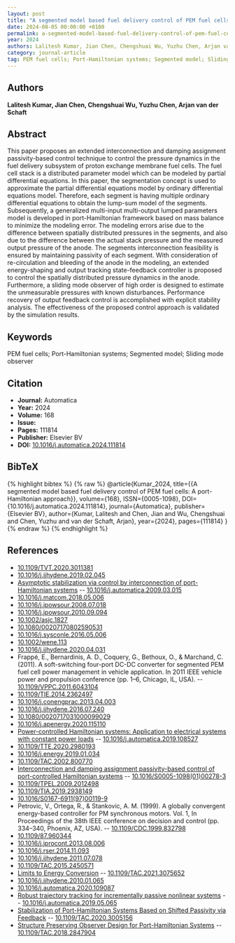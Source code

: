 ```yaml
---
layout: post
title: "A segmented model based fuel delivery control of PEM fuel cells: A port-Hamiltonian approach"
date: 2024-08-05 00:00:00 +0100
permalink: a-segmented-model-based-fuel-delivery-control-of-pem-fuel-cells-a-port-hamiltonian-approach
year: 2024
authors: Lalitesh Kumar, Jian Chen, Chengshuai Wu, Yuzhu Chen, Arjan van der Schaft
category: journal-article
tag: PEM fuel cells; Port-Hamiltonian systems; Segmented model; Sliding mode observer
---
```

 
## Authors
**Lalitesh Kumar, Jian Chen, Chengshuai Wu, Yuzhu Chen, Arjan van der Schaft**
 
## Abstract
This paper proposes an extended interconnection and damping assignment passivity-based control technique to control the pressure dynamics in the fuel delivery subsystem of proton exchange membrane fuel cells. The fuel cell stack is a distributed parameter model which can be modeled by partial differential equations. In this paper, the segmentation concept is used to approximate the partial differential equations model by ordinary differential equations model. Therefore, each segment is having multiple ordinary differential equations to obtain the lump-sum model of the segments. Subsequently, a generalized multi-input multi-output lumped parameters model is developed in port-Hamiltonian framework based on mass balance to minimize the modeling error. The modeling errors arise due to the difference between spatially distributed pressures in the segments, and also due to the difference between the actual stack pressure and the measured output pressure of the anode. The segments interconnection feasibility is ensured by maintaining passivity of each segment. With consideration of re-circulation and bleeding of the anode in the modeling, an extended energy-shaping and output tracking state-feedback controller is proposed to control the spatially distributed pressure dynamics in the anode. Furthermore, a sliding mode observer of high order is designed to estimate the unmeasurable pressures with known disturbances. Performance recovery of output feedback control is accomplished with explicit stability analysis. The effectiveness of the proposed control approach is validated by the simulation results.
 
## Keywords
PEM fuel cells; Port-Hamiltonian systems; Segmented model; Sliding mode observer
 
## Citation
- **Journal:** Automatica
- **Year:** 2024
- **Volume:** 168
- **Issue:** 
- **Pages:** 111814
- **Publisher:** Elsevier BV
- **DOI:** [10.1016/j.automatica.2024.111814](https://doi.org/10.1016/j.automatica.2024.111814)
 
## BibTeX
{% highlight bibtex %}
{% raw %}
@article{Kumar_2024,
  title={{A segmented model based fuel delivery control of PEM fuel cells: A port-Hamiltonian approach}},
  volume={168},
  ISSN={0005-1098},
  DOI={10.1016/j.automatica.2024.111814},
  journal={Automatica},
  publisher={Elsevier BV},
  author={Kumar, Lalitesh and Chen, Jian and Wu, Chengshuai and Chen, Yuzhu and van der Schaft, Arjan},
  year={2024},
  pages={111814}
}
{% endraw %}
{% endhighlight %}
 
## References
- [10.1109/TVT.2020.3011381](https://doi.org/10.1109/TVT.2020.3011381)
- [10.1016/j.ijhydene.2019.02.045](https://doi.org/10.1016/j.ijhydene.2019.02.045)
- [Asymptotic stabilization via control by interconnection of port-Hamiltonian systems](asymptotic-stabilization-via-control-by-interconnection-of-port-hamiltonian-systems) -- [10.1016/j.automatica.2009.03.015](https://doi.org/10.1016/j.automatica.2009.03.015)
- [10.1016/j.matcom.2018.05.006](https://doi.org/10.1016/j.matcom.2018.05.006)
- [10.1016/j.jpowsour.2008.07.018](https://doi.org/10.1016/j.jpowsour.2008.07.018)
- [10.1016/j.jpowsour.2010.09.094](https://doi.org/10.1016/j.jpowsour.2010.09.094)
- [10.1002/asjc.1827](https://doi.org/10.1002/asjc.1827)
- [10.1080/00207170802590531](https://doi.org/10.1080/00207170802590531)
- [10.1016/j.sysconle.2016.05.006](https://doi.org/10.1016/j.sysconle.2016.05.006)
- [10.1002/wene.113](https://doi.org/10.1002/wene.113)
- [10.1016/j.ijhydene.2020.04.031](https://doi.org/10.1016/j.ijhydene.2020.04.031)
- Frappé, E., Bernardinis, A. D., Coquery, G., Bethoux, O., & Marchand, C. (2011). A soft-switching four-port DC-DC converter for segmented PEM fuel cell power management in vehicle application. In 2011 IEEE vehicle power and propulsion conference (pp. 1–6, Chicago, IL, USA). -- [10.1109/VPPC.2011.6043104](https://doi.org/10.1109/VPPC.2011.6043104)
- [10.1109/TIE.2014.2362497](https://doi.org/10.1109/TIE.2014.2362497)
- [10.1016/j.conengprac.2013.04.003](https://doi.org/10.1016/j.conengprac.2013.04.003)
- [10.1016/j.ijhydene.2016.07.240](https://doi.org/10.1016/j.ijhydene.2016.07.240)
- [10.1080/0020717031000099029](https://doi.org/10.1080/0020717031000099029)
- [10.1016/j.apenergy.2020.115110](https://doi.org/10.1016/j.apenergy.2020.115110)
- [Power-controlled Hamiltonian systems: Application to electrical systems with constant power loads](power-controlled-hamiltonian-systems-application-to-electrical-systems-with-constant-power-loads) -- [10.1016/j.automatica.2019.108527](https://doi.org/10.1016/j.automatica.2019.108527)
- [10.1109/TTE.2020.2980193](https://doi.org/10.1109/TTE.2020.2980193)
- [10.1016/j.energy.2019.01.034](https://doi.org/10.1016/j.energy.2019.01.034)
- [10.1109/TAC.2002.800770](https://doi.org/10.1109/TAC.2002.800770)
- [Interconnection and damping assignment passivity-based control of port-controlled Hamiltonian systems](interconnection-and-damping-assignment-passivity-based-control-of-port-controlled-hamiltonian-systems) -- [10.1016/S0005-1098(01)00278-3](https://doi.org/10.1016/S0005-1098(01)00278-3)
- [10.1109/TPEL.2009.2012498](https://doi.org/10.1109/TPEL.2009.2012498)
- [10.1109/TIA.2019.2938149](https://doi.org/10.1109/TIA.2019.2938149)
- [10.1016/S0167-6911(97)00119-9](https://doi.org/10.1016/S0167-6911(97)00119-9)
- Petrovic, V., Ortega, R., & Stankovic, A. M. (1999). A globally convergent energy-based controller for PM synchronous motors. Vol. 1, In Proceedings of the 38th IEEE conference on decision and control (pp. 334–340, Phoenix, AZ, USA). -- [10.1109/CDC.1999.832798](https://doi.org/10.1109/CDC.1999.832798)
- [10.1109/87.960344](https://doi.org/10.1109/87.960344)
- [10.1016/j.jprocont.2013.08.006](https://doi.org/10.1016/j.jprocont.2013.08.006)
- [10.1016/j.rser.2014.11.093](https://doi.org/10.1016/j.rser.2014.11.093)
- [10.1016/j.ijhydene.2011.07.078](https://doi.org/10.1016/j.ijhydene.2011.07.078)
- [10.1109/TAC.2015.2450571](https://doi.org/10.1109/TAC.2015.2450571)
- [Limits to Energy Conversion](limits-to-energy-conversion) -- [10.1109/TAC.2021.3075652](https://doi.org/10.1109/TAC.2021.3075652)
- [10.1016/j.ijhydene.2010.01.065](https://doi.org/10.1016/j.ijhydene.2010.01.065)
- [10.1016/j.automatica.2020.109087](https://doi.org/10.1016/j.automatica.2020.109087)
- [Robust trajectory tracking for incrementally passive nonlinear systems](robust-trajectory-tracking-for-incrementally-passive-nonlinear-systems) -- [10.1016/j.automatica.2019.05.065](https://doi.org/10.1016/j.automatica.2019.05.065)
- [Stabilization of Port-Hamiltonian Systems Based on Shifted Passivity via Feedback](stabilization-of-port-hamiltonian-systems-based-on-shifted-passivity-via-feedback) -- [10.1109/TAC.2020.3005156](https://doi.org/10.1109/TAC.2020.3005156)
- [Structure Preserving Observer Design for Port-Hamiltonian Systems](structure-preserving-observer-design-for-port-hamiltonian-systems) -- [10.1109/TAC.2018.2847904](https://doi.org/10.1109/TAC.2018.2847904)


